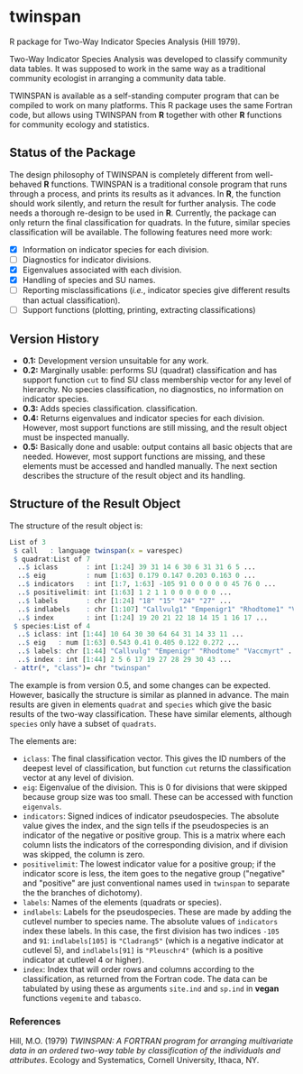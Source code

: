 # twinspan
R package for Two-Way Indicator Species Analysis (Hill 1979).

Two-Way Indicator Species Analysis was developed to classify
community data tables. It was supposed to work in the same 
way as a traditional community ecologist in arranging a
community data table.

TWINSPAN is available as a self-standing computer program that
can be compiled to work on many platforms. This R package uses
the same Fortran code, but allows using TWINSPAN from **R** 
together with other **R** functions for community ecology and
statistics.

## Status of the Package

The design philosophy of TWINSPAN is completely different from
well-behaved **R** functions. TWINSPAN is a traditional console
program that runs through a process, and prints its results as
it advances. In **R**, the function should work silently, and
return the result for further analysis. The code needs a thorough
re-design to be used in **R**. Currently, the package can only
return the final classification for quadrats. In the future, similar
species classification will be available. The following features
need more work:

- [x] Information on indicator species for each division.
- [ ] Diagnostics for indicator divisions.
- [x] Eigenvalues associated with each division.
- [x] Handling of species and SU names.
- [ ] Reporting misclassifications (_i.e._, indicator species give different
  results than actual classification).
- [ ] Support functions (plotting, printing, extracting classifications)

## Version History

- **0.1:** Development version unsuitable for any work.
- **0.2:** Marginally usable: performs SU (quadrat) classification and has 
  support function `cut` to find SU class membership vector for any level
  of hierarchy. No species classification, no diagnostics, no information
  on indicator species.
- **0.3:** Adds species classification. 
  classification.
- **0.4:** Returns eigenvalues and indicator species for each division.
  However, most support functions are still missing, and the result object
  must be inspected manually.
- **0.5:** Basically done and usable: output contains all basic objects that
  are needed. However, most support functions are missing, and these elements
  must be accessed and handled manually. The next section describes the structure
  of the result object and its handling.
  
## Structure of the Result Object

The structure of the result object is:
```r
List of 3
 $ call   : language twinspan(x = varespec)
 $ quadrat:List of 7
  ..$ iclass       : int [1:24] 39 31 14 6 30 6 31 31 6 5 ...
  ..$ eig          : num [1:63] 0.179 0.147 0.203 0.163 0 ...
  ..$ indicators   : int [1:7, 1:63] -105 91 0 0 0 0 0 45 76 0 ...
  ..$ positivelimit: int [1:63] 1 2 1 1 0 0 0 0 0 0 ...
  ..$ labels       : chr [1:24] "18" "15" "24" "27" ...
  ..$ indlabels    : chr [1:107] "Callvulg1" "Empenigr1" "Rhodtome1" "Vaccmyrt1" ...
  ..$ index        : int [1:24] 19 20 21 22 18 14 15 1 16 17 ...
 $ species:List of 4
  ..$ iclass: int [1:44] 10 64 30 30 64 64 31 14 33 11 ...
  ..$ eig   : num [1:63] 0.543 0.41 0.405 0.122 0.272 ...
  ..$ labels: chr [1:44] "Callvulg" "Empenigr" "Rhodtome" "Vaccmyrt" ...
  ..$ index : int [1:44] 2 5 6 17 19 27 28 29 30 43 ...
 - attr(*, "class")= chr "twinspan"
```

The example is from version 0.5, and some changes can be expected. However, basically the
structure is similar as planned in advance. The main results are given in elements `quadrat`
and `species` which give the basic results of the two-way classification. These have similar
elements, although `species` only have a subset of `quadrats`.

The elements are:

- `iclass`: The final classification vector. This gives the ID numbers of the deepest level
  of classification, but function `cut` returns the classification vector at any level of
  division.
- `eig`: Eigenvalue of the division. This is 0 for divisions that were skipped because group
  size was too small. These can be accessed with function `eigenvals`.
- `indicators`: Signed indices of indicator pseudospecies. The absolute value gives the index,
  and the sign tells if the pseudospecies is an indicator of the negative or positive group. This
  is a matrix where each column lists the indicators of the corresponding division, and if division
  was skipped, the column is zero.
- `positivelimit`: The lowest indicator value for a positive group; if the indicator score is
  less, the item goes to the negative group ("negative" and "positive" are just conventional
  names used in `twinspan` to separate the the branches of dichotomy).
- `labels`: Names of the elements (quadrats or species).
- `indlabels`: Labels for the pseudospecies. These are made by adding the cutlevel number to
  species name. The absolute values of `indicators` index these labels. In this case, the first
  division has two indices `-105` and `91`: `indlabels[105]` is `"Cladrang5"` (which is a negative 
  indicator at cutlevel 5), and `indlabels[91]` is `"Pleuschr4"` (which is a positive indicator
  at cutlevel 4 or higher).
- `index`: Index that will order rows and columns according to the classification, as returned
  from the Fortran code. The data can be tabulated by using these as arguments `site.ind` and `sp.ind`
  in **vegan** functions `vegemite` and `tabasco`.
  
### References

Hill, M.O. (1979) _TWINSPAN: A FORTRAN program for arranging multivariate
data in an ordered two-way table by classification of the individuals and
attributes_. Ecology and Systematics, Cornell University, Ithaca, NY.
